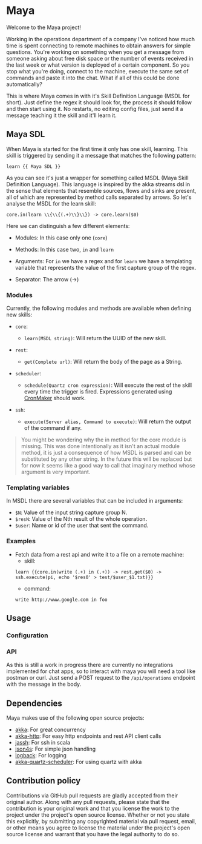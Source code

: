 # Maya

Welcome to the Maya project!

Working in the operations department of a company I've noticed how much time is spent connecting to remote machines to 
obtain answers for simple questions. You're working on something when you get a message from someone asking about free
disk space or the number of events received in the last week or what version is deployed of a certain component. So you
stop what you're doing, connect to the machine, execute the same set of commands and paste it into the chat. What if all
of this could be done automatically?

This is where Maya comes in with it's Skill Definition Language (MSDL for short). Just define the regex it should look for,
the process it should follow and then start using it. No restarts, no editing config files, just send it a message
teaching it the skill and it'll learn it.

## Maya SDL

When Maya is started for the first time it only has one skill, learning. This skill is triggered by sending it a message
that matches the following pattern:

```
learn {{ Maya SDL }}
```

As you can see it's just a wrapper for something called MSDL (Maya Skill Definition Language). This language is inspired
by the akka streams dsl in the sense that elements that resemble sources, flows and sinks are present, all of which are
represented by method calls separated by arrows. So let's analyse the MSDL for the learn skill:

```
core.in(learn \\{\\{(.+)\\}\\}) -> core.learn($0)
```

Here we can distinguish a few different elements:

- Modules: In this case only one (`core`)

- Methods: In this case two, `in` and `learn`

- Arguments: For `in` we have a regex and for `learn` we have a templating variable that represents the value of the
             first capture group of the regex.
             
- Separator: The arrow (->)

### Modules

Currently, the following modules and methods are available when defining new skills:

- `core`:
    - `learn(MSDL string)`: Will return the UUID of the new skill.

- `rest`:
    - `get(Complete url)`: Will return the body of the page as a String.

- `scheduler`:
    - `schedule(Quartz cron expression)`: Will execute the rest of the skill every time the trigger is fired. 
                                          Expressions generated using [CronMaker](http://www.cronmaker.com/) should work.

- `ssh`:
    - `execute(Server alias, Command to execute)`: Will return the output of the command if any.

> You might be wondering why the in method for the core module is missing. This was done intentionally as it isn't an
> actual module method, it is just a consequence of how MSDL is parsed and can be substituted by any other string. In
> the future this will be replaced but for now it seems like a good way to call that imaginary method whose argument is
> very important.

### Templating variables

In MSDL there are several variables that can be included in arguments:

- `$N`: Value of the input string capture group N.
- `$resN`: Value of the Nth result of the whole operation.
- `$user`: Name or id of the user that sent the command.

### Examples

- Fetch data from a rest api and write it to a file on a remote machine:
    - skill:
    ```
    learn {{core.in(write (.+) in (.+)) -> rest.get($0) -> ssh.execute(pi, echo '$res0' > test/$user_$1.txt)}}
    ```
    - command:
    ```
    write http://www.google.com in foo
    ```

## Usage

### Configuration



### API

As this is still a work in progress there are currently no integrations implemented for chat apps, so to interact with
maya you will need a tool like postman or curl. Just send a POST request to the `/api/operations` endpoint with the 
message in the body.

## Dependencies

Maya makes use of the following open source projects:

- [akka](https://github.com/akka/akka): For great concurrency
- [akka-http](https://github.com/akka/akka-http): For easy http endpoints and rest API client calls
- [jassh](https://github.com/dacr/jassh): For ssh in scala
- [json4s](https://github.com/json4s/json4s): For simple json handling
- [logback](https://github.com/qos-ch/logback): For logging
- [akka-quartz-scheduler](https://github.com/enragedginger/akka-quartz-scheduler): For using quartz with akka

## Contribution policy

Contributions via GitHub pull requests are gladly accepted from their original author. Along with
any pull requests, please state that the contribution is your original work and that you license
the work to the project under the project's open source license. Whether or not you state this
explicitly, by submitting any copyrighted material via pull request, email, or other means you
agree to license the material under the project's open source license and warrant that you have the
legal authority to do so.


